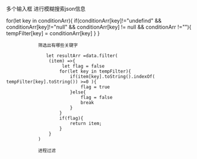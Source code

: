 多个输入框 进行模糊搜索json信息

for(let key in conditionArr){
                     if(conditionArr[key]!="undefind" && conditionArr[key]!="null" && conditionArr[key] != null && conditionArr !=""){
                         tempFilter[key] = conditionArr[key]
                     }
                }
                
                筛选出有哪些关键字
                
                   let resultArr =data.filter(
                    (item) =>{
                         let flag = false
                        for(let key in tempFilter){
                            if(item[key].toString().indexOf( tempFilter[key].toString()) >=0 ){
                                flag = true
                            }else{
                                flag = false
                                break
                            }
                        }
                        if(flag){
                            return item;
                        }
                    }
                )
                
                进程过滤
